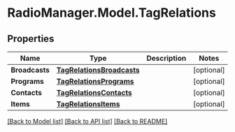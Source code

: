 # RadioManager.Model.TagRelations
## Properties

Name | Type | Description | Notes
------------ | ------------- | ------------- | -------------
**Broadcasts** | [**TagRelationsBroadcasts**](TagRelationsBroadcasts.md) |  | [optional] 
**Programs** | [**TagRelationsPrograms**](TagRelationsPrograms.md) |  | [optional] 
**Contacts** | [**TagRelationsContacts**](TagRelationsContacts.md) |  | [optional] 
**Items** | [**TagRelationsItems**](TagRelationsItems.md) |  | [optional] 

[[Back to Model list]](../README.md#documentation-for-models) [[Back to API list]](../README.md#documentation-for-api-endpoints) [[Back to README]](../README.md)

